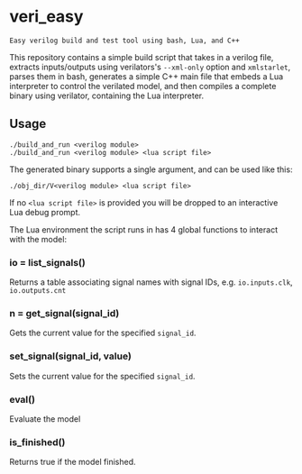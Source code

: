 # veri_easy

`Easy verilog build and test tool using bash, Lua, and C++`

This repository contains a simple build script that takes in a verilog file,
extracts inputs/outputs using verilators's `--xml-only` option and `xmlstarlet`,
parses them in bash, generates a simple C++ main file that embeds a Lua
interpreter to control the verilated model, and then compiles a
complete binary using verilator, containing the Lua interpreter.


## Usage

```
./build_and_run <verilog module>
./build_and_run <verilog module> <lua script file>
```

The generated binary supports a single argument, and can be used like this:
```
./obj_dir/V<verilog module> <lua script file>
```

If no `<lua script file>` is provided you will be dropped to an interactive
Lua debug prompt.

The Lua environment the script runs in has 4 global functions to interact with the model:


### io = list_signals()

Returns a table associating signal names with signal IDs, e.g. `io.inputs.clk`, `io.outputs.cnt`

### n = get_signal(signal_id)

Gets the current value for the specified `signal_id`.

### set_signal(signal_id, value)

Sets the current value for the specified `signal_id`.

### eval()

Evaluate the model

### is_finished()

Returns true if the model finished.
